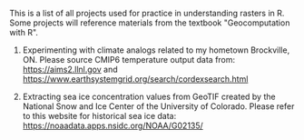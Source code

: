 This is a list of all projects used for practice in understanding rasters in R. Some projects will reference materials from the textbook "Geocomputation with R".

1. Experimenting with climate analogs related to my hometown Brockville, ON.
 Please source CMIP6 temperature output data from: https://aims2.llnl.gov and https://www.earthsystemgrid.org/search/cordexsearch.html

2. Extracting sea ice concentration values from GeoTIF created by the National Snow and Ice Center of the University of Colorado.
   Please refer to this website for historical sea ice data: https://noaadata.apps.nsidc.org/NOAA/G02135/
